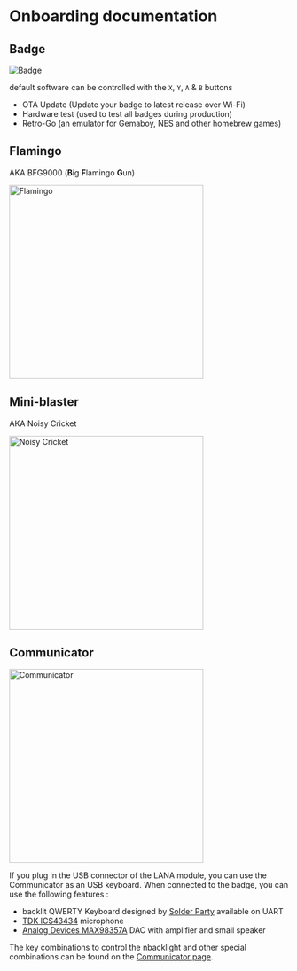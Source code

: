 # Onboarding documentation

## Badge

![Badge](../badge2024.jpg)

default software can be controlled with the `X`, `Y`, `A` & `B` buttons

- OTA Update (Update your badge to latest release over Wi-Fi)
- Hardware test (used to test all badges during production)
- Retro-Go (an emulator for Gemaboy, NES and other homebrew games)

## Flamingo

AKA BFG9000 (**B**ig **F**lamingo **G**un)

<img src="../flamingo/done.jpg" alt="Flamingo" height="350"/>

## Mini-blaster

AKA Noisy Cricket

<img src="../noisycricket/pin_header_alternate_orientation.png" alt="Noisy Cricket" height="350"/>

## Communicator

<img src="../communicator/communicator_mounted.jpg" alt="Communicator" height="350"/>


If you plug in the USB connector of the LANA module, you can use the Communicator as an USB keyboard. When connected to the badge, you can use the following features : 

- backlit QWERTY Keyboard designed by [Solder Party](https://www.solder.party/) available on UART
- [TDK ICS43434](https://invensense.tdk.com/products/ics-43434/) microphone
- [Analog Devices MAX98357A](https://www.analog.com/en/products/max98357a.html) DAC with amplifier and small speaker

The key combinations to control the nbacklight and other special combinations can be found on the [Communicator page](communicator).